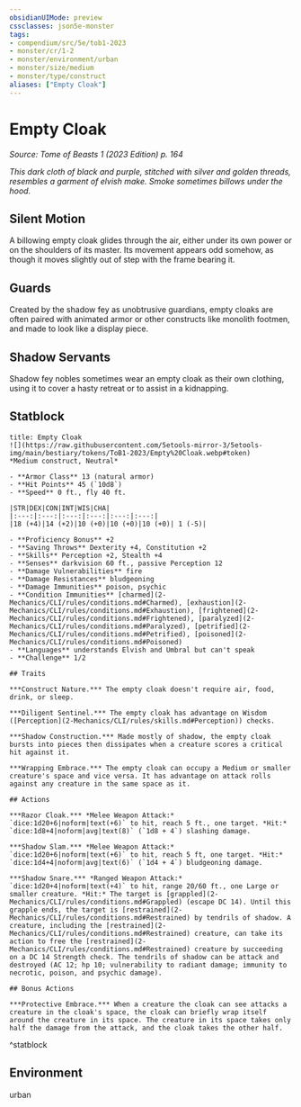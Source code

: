 ```yaml
---
obsidianUIMode: preview
cssclasses: json5e-monster
tags:
- compendium/src/5e/tob1-2023
- monster/cr/1-2
- monster/environment/urban
- monster/size/medium
- monster/type/construct
aliases: ["Empty Cloak"]
---
```

# Empty Cloak
*Source: Tome of Beasts 1 (2023 Edition) p. 164*  

*This dark cloth of black and purple, stitched with silver and golden threads, resembles a garment of elvish make. Smoke sometimes billows under the hood.*

## Silent Motion

A billowing empty cloak glides through the air, either under its own power or on the shoulders of its master. Its movement appears odd somehow, as though it moves slightly out of step with the frame bearing it.

## Guards

Created by the shadow fey as unobtrusive guardians, empty cloaks are often paired with animated armor or other constructs like monolith footmen, and made to look like a display piece.

## Shadow Servants

Shadow fey nobles sometimes wear an empty cloak as their own clothing, using it to cover a hasty retreat or to assist in a kidnapping.

## Statblock

```ad-statblock
title: Empty Cloak
![](https://raw.githubusercontent.com/5etools-mirror-3/5etools-img/main/bestiary/tokens/ToB1-2023/Empty%20Cloak.webp#token)
*Medium construct, Neutral*

- **Armor Class** 13 (natural armor)
- **Hit Points** 45 (`10d8`)
- **Speed** 0 ft., fly 40 ft.

|STR|DEX|CON|INT|WIS|CHA|
|:---:|:---:|:---:|:---:|:---:|:---:|
|18 (+4)|14 (+2)|10 (+0)|10 (+0)|10 (+0)| 1 (-5)|

- **Proficiency Bonus** +2
- **Saving Throws** Dexterity +4, Constitution +2
- **Skills** Perception +2, Stealth +4
- **Senses** darkvision 60 ft., passive Perception 12
- **Damage Vulnerabilities** fire
- **Damage Resistances** bludgeoning
- **Damage Immunities** poison, psychic
- **Condition Immunities** [charmed](2-Mechanics/CLI/rules/conditions.md#Charmed), [exhaustion](2-Mechanics/CLI/rules/conditions.md#Exhaustion), [frightened](2-Mechanics/CLI/rules/conditions.md#Frightened), [paralyzed](2-Mechanics/CLI/rules/conditions.md#Paralyzed), [petrified](2-Mechanics/CLI/rules/conditions.md#Petrified), [poisoned](2-Mechanics/CLI/rules/conditions.md#Poisoned)
- **Languages** understands Elvish and Umbral but can't speak
- **Challenge** 1/2

## Traits

***Construct Nature.*** The empty cloak doesn't require air, food, drink, or sleep.

***Diligent Sentinel.*** The empty cloak has advantage on Wisdom ([Perception](2-Mechanics/CLI/rules/skills.md#Perception)) checks.

***Shadow Construction.*** Made mostly of shadow, the empty cloak bursts into pieces then dissipates when a creature scores a critical hit against it.

***Wrapping Embrace.*** The empty cloak can occupy a Medium or smaller creature's space and vice versa. It has advantage on attack rolls against any creature in the same space as it.

## Actions

***Razor Cloak.*** *Melee Weapon Attack:* `dice:1d20+6|noform|text(+6)` to hit, reach 5 ft., one target. *Hit:* `dice:1d8+4|noform|avg|text(8)` (`1d8 + 4`) slashing damage.

***Shadow Slam.*** *Melee Weapon Attack:* `dice:1d20+6|noform|text(+6)` to hit, reach 5 ft, one target. *Hit:* `dice:1d4+4|noform|avg|text(6)` (`1d4 + 4`) bludgeoning damage.

***Shadow Snare.*** *Ranged Weapon Attack:* `dice:1d20+4|noform|text(+4)` to hit, range 20/60 ft., one Large or smaller creature. *Hit:* The target is [grappled](2-Mechanics/CLI/rules/conditions.md#Grappled) (escape DC 14). Until this grapple ends, the target is [restrained](2-Mechanics/CLI/rules/conditions.md#Restrained) by tendrils of shadow. A creature, including the [restrained](2-Mechanics/CLI/rules/conditions.md#Restrained) creature, can take its action to free the [restrained](2-Mechanics/CLI/rules/conditions.md#Restrained) creature by succeeding on a DC 14 Strength check. The tendrils of shadow can be attack and destroyed (AC 12; hp 10; vulnerability to radiant damage; immunity to necrotic, poison, and psychic damage).

## Bonus Actions

***Protective Embrace.*** When a creature the cloak can see attacks a creature in the cloak's space, the cloak can briefly wrap itself around the creature in its space. The creature in its space takes only half the damage from the attack, and the cloak takes the other half.
```
^statblock

## Environment

urban